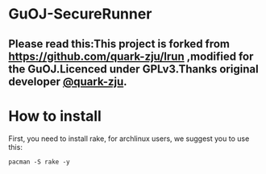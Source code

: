 # GuOJ-SecureRunner
Please read this:This project is forked from https://github.com/quark-zju/lrun ,modified for the GuOJ.Licenced under GPLv3.Thanks original developer [@quark-zju](https://github.com/quark-zju).
------
# How to install

First, you need to install rake, for archlinux users, we suggest you to use this:

```
pacman -S rake -y
```

